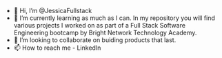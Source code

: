 - 👋 Hi, I’m @JessicaFullstack
- 🌱 I’m currently learning as much as I can. In my repository you will find various projects I worked on as part of a Full Stack Software Engineering bootcamp by Bright Network Technology Academy.
- 💞️ I’m looking to collaborate on buiding products that last.
- 📫 How to reach me - LinkedIn 

<!---
JessicaFullstack/JessicaFullstack is a ✨ special ✨ repository because its `README.md` (this file) appears on your GitHub profile.
You can click the Preview link to take a look at your changes.
--->
